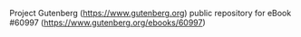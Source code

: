 Project Gutenberg (https://www.gutenberg.org) public repository for
eBook #60997 (https://www.gutenberg.org/ebooks/60997)
